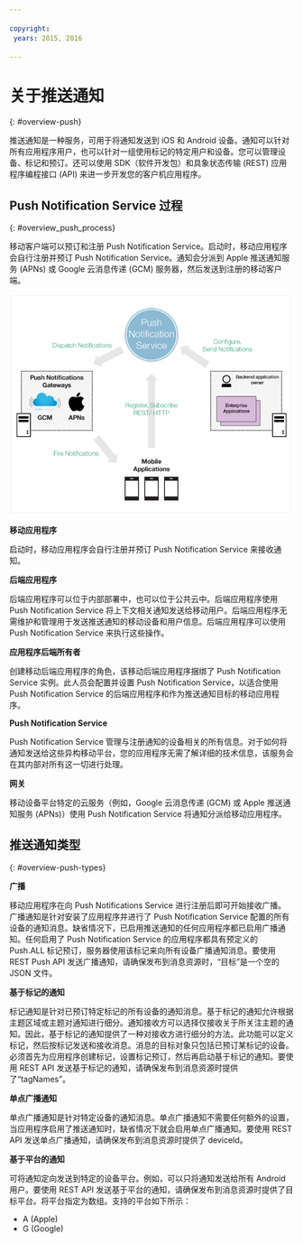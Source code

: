 ```yaml
---

copyright:
 years: 2015, 2016

---
```


# 关于推送通知
{: #overview-push}

推送通知是一种服务，可用于将通知发送到 iOS 和 Android 设备。通知可以针对所有应用程序用户，也可以针对一组使用标记的特定用户和设备。您可以管理设备、标记和预订。还可以使用 SDK（软件开发包）和具象状态传输 (REST) 应用程序编程接口 (API) 来进一步开发您的客户机应用程序。  


## Push Notification Service 过程
{: #overview_push_process}

移动客户端可以预订和注册 Push Notification Service。启动时，移动应用程序会自行注册并预订 Push Notification Service。通知会分派到 Apple 推送通知服务 (APNs) 或 Google 云消息传递 (GCM) 服务器，然后发送到注册的移动客户端。

![推送概述](images/overview.jpg)


**移动应用程序**

启动时，移动应用程序会自行注册并预订 Push Notification Service 来接收通知。

**后端应用程序**

后端应用程序可以位于内部部署中，也可以位于公共云中。后端应用程序使用 Push Notification Service 将上下文相关通知发送给移动用户。后端应用程序无需维护和管理用于发送推送通知的移动设备和用户信息。后端应用程序可以使用 Push Notification Service 来执行这些操作。

**应用程序后端所有者**

创建移动后端应用程序的角色，该移动后端应用程序捆绑了 Push Notification Service 实例。此人员会配置并设置 Push Notification Service，以适合使用 Push Notification Service 的后端应用程序和作为推送通知目标的移动应用程序。

**Push Notification Service**

Push Notification Service 管理与注册通知的设备相关的所有信息。对于如何将通知发送给这些异构移动平台，您的应用程序无需了解详细的技术信息，该服务会在其内部对所有这一切进行处理。

**网关**

移动设备平台特定的云服务（例如，Google 云消息传递 (GCM) 或 Apple 推送通知服务 (APNs)）使用 Push Notification Service 将通知分派给移动应用程序。

## 推送通知类型
{: #overview-push-types}

**广播**

移动应用程序在向 Push Notifications Service 进行注册后即可开始接收广播。广播通知是针对安装了应用程序并进行了 Push Notification Service 配置的所有设备的通知消息。缺省情况下，已启用推送通知的任何应用程序都已启用广播通知。任何启用了 Push Notification Service 的应用程序都具有预定义的 Push.ALL 标记预订，服务器使用该标记来向所有设备广播通知消息。要使用 REST Push API 发送广播通知，请确保发布到消息资源时，“目标”是一个空的 JSON 文件。

**基于标记的通知**

标记通知是针对已预订特定标记的所有设备的通知消息。基于标记的通知允许根据主题区域或主题对通知进行细分。通知接收方可以选择仅接收关于所关注主题的通知。因此，基于标记的通知提供了一种对接收方进行细分的方法。此功能可以定义标记，然后按标记发送和接收消息。消息的目标对象只包括已预订某标记的设备。必须首先为应用程序创建标记，设置标记预订，然后再启动基于标记的通知。要使用 REST API 发送基于标记的通知，请确保发布到消息资源时提供了“tagNames”。

**单点广播通知**

单点广播通知是针对特定设备的通知消息。单点广播通知不需要任何额外的设置，当应用程序启用了推送通知时，缺省情况下就会启用单点广播通知。要使用 REST API 发送单点广播通知，请确保发布到消息资源时提供了 deviceId。

**基于平台的通知**

可将通知定向发送到特定的设备平台。例如，可以只将通知发送给所有 Android 用户。要使用 REST API 发送基于平台的通知，请确保发布到消息资源时提供了目标平台。将平台指定为数组。支持的平台如下所示：
* A (Apple) 
* G (Google)
